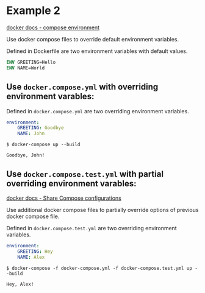 # Example 2

[docker docs - compose environment](https://docs.docker.com/compose/compose-file/#environment)

Use docker compose files to override default environment variables.

Defined in Dockerfile are two environment variables with default values.

```Dockerfile
ENV GREETING=Hello
ENV NAME=World
```

## Use `docker.compose.yml` with overriding environment varables:

Defined in `docker.compose.yml` are two overriding environment variables.

```yml
environment:
    GREETING: Goodbye
    NAME: John
```

`$ docker-compose up --build`

```
Goodbye, John!
```

## Use `docker.compose.test.yml` with partial overriding environment varables:

[docker docs - Share Compose configurations](https://docs.docker.com/compose/extends/)

Use additional docker compose files to partially override options of previous docker compose file.

Defined in `docker.compose.test.yml` are two overriding environment variables.

```yml
environment:
    GREETING: Hey
    NAME: Alex
```

`$ docker-compose -f docker-compose.yml -f docker-compose.test.yml up --build`

```
Hey, Alex!
```